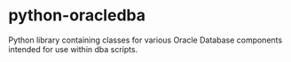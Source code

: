 # python-oracledba
Python library containing classes for various Oracle Database components intended for use within dba scripts.
